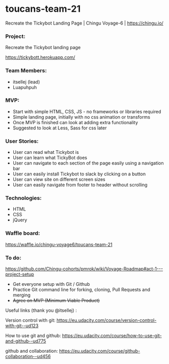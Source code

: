# toucans-team-21
Recreate the Tickybot Landing Page | Chingu Voyage-6 | https://chingu.io/

### Project: ###

Recreate the Tickybot landing page

https://tickybott.herokuapp.com/

### Team Members: ###
- itsellej (lead)
- Luapuhpuh

### MVP: ###
- Start with simple HTML, CSS, JS - no frameworks or libraries required
- Simple landing page, initially with no css animation or transforms
- Once MVP is finished can look at adding extra functionality
- Suggested to look at Less, Sass for css later

### User Stories: ###
- User can read what Tickybot is
- User can learn what TickyBot does
- User can navigate to each section of the page easily using a navigation bar
- User can easily install Tickybot to slack by clicking on a button
- User can view site on different screen sizes
- User can easily navigate from footer to header without scrolling

### Technologies: ###
- HTML
- CSS
- jQuery

### Waffle board: ###

https://waffle.io/chingu-voyage6/toucans-team-21


### To do: ###

https://github.com/Chingu-cohorts/pmrok/wiki/Voyage-Roadmap#act-1---project-setup
- Get everyone setup with Git / Github
- Practice Git command line for forking, cloning, Pull Requests and merging
- ~~Agree on MVP (Minimum Viable Product)~~

Useful links (thank you @itsellej) :

Version control with git:
https://eu.udacity.com/course/version-control-with-git--ud123

How to use git and github:
https://eu.udacity.com/course/how-to-use-git-and-github--ud775

github and collaboration:
https://eu.udacity.com/course/github-collaboration--ud456
